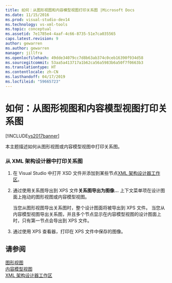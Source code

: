 ```yaml
---
title: 如何：从图形视图和内容模型视图打印关系图 |Microsoft Docs
ms.date: 11/15/2016
ms.prod: visual-studio-dev14
ms.technology: vs-xml-tools
ms.topic: conceptual
ms.assetid: 7e1785e4-4aaf-4c66-8735-51e7ca035565
caps.latest.revision: 9
author: gewarren
ms.author: gewarren
manager: jillfra
ms.openlocfilehash: 49dde34079cc7d8b63ab374c0ceb16390f934d58
ms.sourcegitcommit: 53aa5a413717a1b62ca56a5983b6a50f7f0663b3
ms.translationtype: HT
ms.contentlocale: zh-CN
ms.lasthandoff: 04/17/2019
ms.locfileid: "59665723"
---
```

# <a name="how-to-print-diagrams-from-the-graph-view-and-the-content-model-view"></a>如何：从图形视图和内容模型视图打印关系图
[!INCLUDE[vs2017banner](../includes/vs2017banner.md)]

本主题描述如何从图形视图或内容模型视图中打印关系图。  
  
### <a name="to-print-diagrams-from-the-xml-schema-designer"></a>从 XML 架构设计器中打印关系图  
  
1.  在 Visual Studio 中打开 XSD 文件并添加到某些节点[XML 架构设计器工作区](../xml-tools/xml-schema-designer-workspace.md)。  
  
2.  通过使用关系图导出到 XPS 文件**关系图导出为图像...** 上下文菜单项在设计图面上拖动的图形视图或内容模型视图。  
  
     当您从图形视图导出关系图时，整个设计图面将被导出到 XPS 文件。 当您从内容模型视图导出关系图，并且多个节点显示在内容模型视图的设计图面上时，只有第一节点会导出到 XPS 文件。  
  
3.  通过使用 XPS 查看器，打印在 XPS 文件中保存的图像。  
  
## <a name="see-also"></a>请参阅  
 [图形视图](../xml-tools/graph-view.md)   
 [内容模型视图](../xml-tools/content-model-view.md)   
 [XML 架构设计器工作区](../xml-tools/xml-schema-designer-workspace.md)
